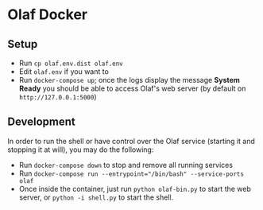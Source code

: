 # Olaf Docker

## Setup

- Run `cp olaf.env.dist olaf.env`
- Edit `olaf.env` if you want to
- Run `docker-compose up`; once the logs display the message **System Ready** you should be able to access Olaf's web server (by default on `http://127.0.0.1:5000`)

## Development

In order to run the shell or have control over the Olaf service (starting it and stopping it at will), you may do the following:
- Run `docker-compose down` to stop and remove all running services
- Run `docker-compose run --entrypoint="/bin/bash" --service-ports olaf`
- Once inside the container, just run `python olaf-bin.py` to start the web server, or `python -i shell.py` to start the shell.